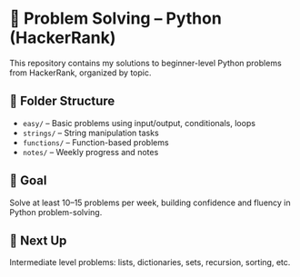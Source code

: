 # 🧠 Problem Solving – Python (HackerRank)

This repository contains my solutions to beginner-level Python problems from HackerRank, organized by topic.

## 📂 Folder Structure

- `easy/` – Basic problems using input/output, conditionals, loops
- `strings/` – String manipulation tasks
- `functions/` – Function-based problems
- `notes/` – Weekly progress and notes

## 🏁 Goal

Solve at least 10–15 problems per week, building confidence and fluency in Python problem-solving.

## 🌱 Next Up

Intermediate level problems: lists, dictionaries, sets, recursion, sorting, etc.
